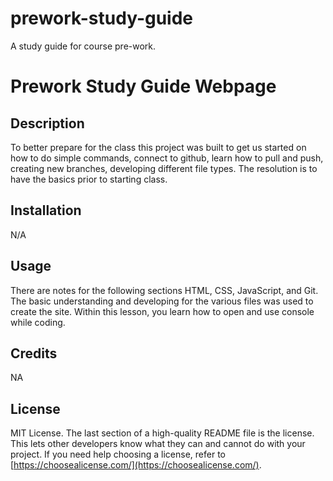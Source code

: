 # prework-study-guide
A study guide for course pre-work.
# Prework Study Guide Webpage

## Description


To better prepare for the class this project was built to get us started on how to do simple commands, connect to github, learn how to pull and push, creating new branches, developing different file types. The resolution is to have the basics prior to starting class. 


## Installation

N/A 

## Usage

There are notes for the following sections HTML, CSS, JavaScript, and Git. The basic understanding and developing for the various files was used to create the site. Within this lesson, you learn how to open and use console while coding.  

## Credits

NA

## License

MIT License. 
The last section of a high-quality README file is the license. This lets other developers know what they can and cannot do with your project. If you need help choosing a license, refer to [https://choosealicense.com/](https://choosealicense.com/).

